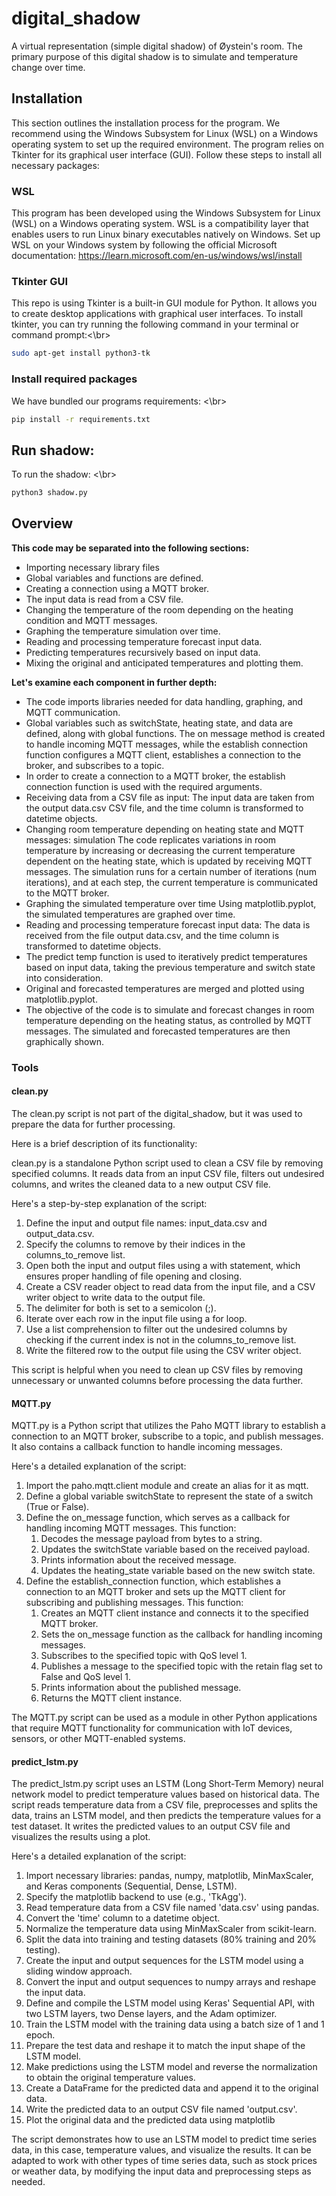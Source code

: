 # digital_shadow
A virtual representation (simple digital shadow) of Øystein's room. The primary purpose of this digital shadow is to simulate and temperature change over time.

## Installation
This section outlines the installation process for the program. We recommend using the Windows Subsystem for Linux (WSL) on a Windows operating system to set up the required environment. The program relies on Tkinter for its graphical user interface (GUI). Follow these steps to install all necessary packages:
### WSL
This program has been developed using the Windows Subsystem for Linux (WSL) on a Windows operating system. WSL is a compatibility layer that enables users to run Linux binary executables natively on Windows. Set up WSL on your Windows system by following the official Microsoft documentation: https://learn.microsoft.com/en-us/windows/wsl/install

### Tkinter GUI
This repo is using Tkinter is a built-in GUI module for Python. It allows you to create desktop applications with graphical user interfaces. 
To install tkinter, you can try running the following command in your terminal or command prompt:<\br>
```sh
sudo apt-get install python3-tk
```
### Install required packages
We have bundled our programs requirements: <\br>
```sh
pip install -r requirements.txt
```
## Run shadow:
To run the shadow: <\br>
```sh
python3 shadow.py
```


## Overview
<strong>This code may be separated into the following sections:</strong>
<ul>
 	<li>Importing necessary library files</li>
 	<li>Global variables and functions are defined.</li>
 	<li>Creating a connection using a MQTT broker.</li>
 	<li>The input data is read from a CSV file.</li>
 	<li>Changing the temperature of the room depending on the heating condition and MQTT messages.</li>
 	<li>Graphing the temperature simulation over time.</li>
 	<li>Reading and processing temperature forecast input data.</li>
 	<li>Predicting temperatures recursively based on input data.</li>
 	<li>Mixing the original and anticipated temperatures and plotting them.</li>
</ul>
<strong>Let's examine each component in further depth:</strong>
<ul>
 	<li>The code imports libraries needed for data handling, graphing, and MQTT communication.</li>
 	<li>Global variables such as switchState, heating state, and data are defined, along with global functions. The on message method is created to handle incoming MQTT messages, while the establish connection function configures a MQTT client, establishes a connection to the broker, and subscribes to a topic.</li>
 	<li>In order to create a connection to a MQTT broker, the establish connection function is used with the required arguments.</li>
 	<li>Receiving data from a CSV file as input: The input data are taken from the output data.csv CSV file, and the time column is transformed to datetime objects.</li>
 	<li>Changing room temperature depending on heating state and MQTT messages: simulation The code replicates variations in room temperature by increasing or decreasing the current temperature dependent on the heating state, which is updated by receiving MQTT messages. The simulation runs for a certain number of iterations (num iterations), and at each step, the current temperature is communicated to the MQTT broker.</li>
 	<li>Graphing the simulated temperature over time Using matplotlib.pyplot, the simulated temperatures are graphed over time.</li>
 	<li>Reading and processing temperature forecast input data: The data is received from the file output data.csv, and the time column is transformed to datetime objects.</li>
 	<li>The predict temp function is used to iteratively predict temperatures based on input data, taking the previous temperature and switch state into consideration.</li>
 	<li>Original and forecasted temperatures are merged and plotted using matplotlib.pyplot.</li>
 	<li>The objective of the code is to simulate and forecast changes in room temperature depending on the heating status, as controlled by MQTT messages. The simulated and forecasted temperatures are then graphically shown.</li>
</ul>


### Tools
#### clean.py
The clean.py script is not part of the digital_shadow, but it was used to prepare the data for further processing.

Here is a brief description of its functionality:

clean.py is a standalone Python script used to clean a CSV file by removing specified columns. It reads data from an input CSV file, filters out undesired columns, and writes the cleaned data to a new output CSV file.

Here's a step-by-step explanation of the script:
<ol>
 	<li>Define the input and output file names: input_data.csv and output_data.csv.</li>
 	<li>Specify the columns to remove by their indices in the columns_to_remove list.</li>
 	<li>Open both the input and output files using a with statement, which ensures proper handling of file opening and closing.</li>
 	<li>Create a CSV reader object to read data from the input file, and a CSV writer object to write data to the output file.</li>
 	<li>The delimiter for both is set to a semicolon (;).</li>
 	<li>Iterate over each row in the input file using a for loop.</li>
 	<li>Use a list comprehension to filter out the undesired columns by checking if the current index is not in the columns_to_remove list.</li>
 	<li>Write the filtered row to the output file using the CSV writer object.</li>
</ol>
This script is helpful when you need to clean up CSV files by removing unnecessary or unwanted columns before processing the data further.

#### MQTT.py

MQTT.py is a Python script that utilizes the Paho MQTT library to establish a connection to an MQTT broker, subscribe to a topic, and publish messages. It also contains a callback function to handle incoming messages.

Here's a detailed explanation of the script:
<ol>
 	<li>Import the paho.mqtt.client module and create an alias for it as mqtt.</li>
 	<li>Define a global variable switchState to represent the state of a switch (True or False).</li>
 	<li>Define the on_message function, which serves as a callback for handling incoming MQTT messages. This function:
<ol>
 	<li>Decodes the message payload from bytes to a string.</li>
 	<li>Updates the switchState variable based on the received payload.</li>
 	<li>Prints information about the received message.</li>
 	<li>Updates the heating_state variable based on the new switch state.</li>
</ol>
</li>
 	<li>Define the establish_connection function, which establishes a connection to an MQTT broker and sets up the MQTT client for subscribing and publishing messages. This function:
<ol>
 	<li>Creates an MQTT client instance and connects it to the specified MQTT broker.</li>
 	<li>Sets the on_message function as the callback for handling incoming messages.</li>
 	<li>Subscribes to the specified topic with QoS level 1.</li>
 	<li>Publishes a message to the specified topic with the retain flag set to False and QoS level 1.</li>
 	<li>Prints information about the published message.</li>
 	<li>Returns the MQTT client instance.</li>
</ol>
</li>
</ol>
The MQTT.py script can be used as a module in other Python applications that require MQTT functionality for communication with IoT devices, sensors, or other MQTT-enabled systems.

#### predict_lstm.py 

The predict_lstm.py script uses an LSTM (Long Short-Term Memory) neural network model to predict temperature values based on historical data. The script reads temperature data from a CSV file, preprocesses and splits the data, trains an LSTM model, and then predicts the temperature values for a test dataset. It writes the predicted values to an output CSV file and visualizes the results using a plot.

Here's a detailed explanation of the script:
<ol>
 	<li>Import necessary libraries: pandas, numpy, matplotlib, MinMaxScaler, and Keras components (Sequential, Dense, LSTM).</li>
 	<li>Specify the matplotlib backend to use (e.g., 'TkAgg').</li>
 	<li>Read temperature data from a CSV file named 'data.csv' using pandas.</li>
 	<li>Convert the 'time' column to a datetime object.</li>
 	<li>Normalize the temperature data using MinMaxScaler from scikit-learn.</li>
 	<li>Split the data into training and testing datasets (80% training and 20% testing).</li>
 	<li>Create the input and output sequences for the LSTM model using a sliding window approach.</li>
 	<li>Convert the input and output sequences to numpy arrays and reshape the input data.</li>
 	<li>Define and compile the LSTM model using Keras' Sequential API, with two LSTM layers, two Dense layers, and the Adam optimizer.</li>
 	<li>Train the LSTM model with the training data using a batch size of 1 and 1 epoch.</li>
 	<li>Prepare the test data and reshape it to match the input shape of the LSTM model.</li>
 	<li>Make predictions using the LSTM model and reverse the normalization to obtain the original temperature values.</li>
 	<li>Create a DataFrame for the predicted data and append it to the original data.</li>
 	<li>Write the predicted data to an output CSV file named 'output.csv'.</li>
 	<li>Plot the original data and the predicted data using matplotlib</li>
</ol>
The script demonstrates how to use an LSTM model to predict time series data, in this case, temperature values, and visualize the results. It can be adapted to work with other types of time series data, such as stock prices or weather data, by modifying the input data and preprocessing steps as needed.